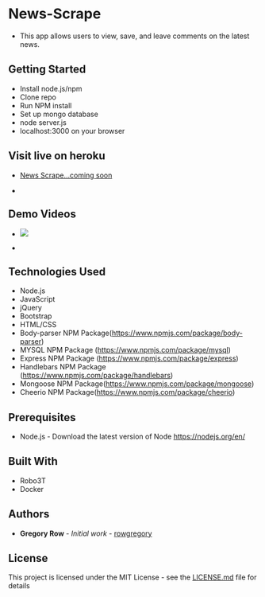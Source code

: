 # News-Scrape

 * This app allows users to view, save, and leave comments on the latest news.

## Getting Started

 * Install node.js/npm
 * Clone repo
 * Run NPM install
 * Set up mongo database
 * node server.js
 * localhost:3000 on your browser

## Visit live on heroku

 * [News Scrape...coming soon](https://rowgregory.github.io)

 * ![]()
     
## Demo Videos

 * ![](assets/images/news_scrape.gif?raw=true)

 * ![]()
 
## Technologies Used

 * Node.js
 * JavaScript
 * jQuery
 * Bootstrap
 * HTML/CSS
 * Body-parser NPM Package(https://www.npmjs.com/package/body-parser)
 * MYSQL NPM Package (https://www.npmjs.com/package/mysql)
 * Express NPM Package (https://www.npmjs.com/package/express)
 * Handlebars NPM Package (https://www.npmjs.com/package/handlebars)
 * Mongoose NPM Package(https://www.npmjs.com/package/mongoose)
 * Cheerio NPM Package(https://www.npmjs.com/package/cheerio)

## Prerequisites

 - Node.js - Download the latest version of Node https://nodejs.org/en/

## Built With

 * Robo3T
 * Docker

## Authors

 * **Gregory Row** - *Initial work* - [rowgregory](https://github.com/rowgregory)

## License

This project is licensed under the MIT License - see the [LICENSE.md](LICENSE.md) file for details

